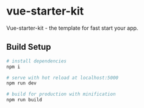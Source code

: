 # vue-starter-kit
Vue-starter-kit - the template for fast start your app.

## Build Setup

``` bash
# install dependencies
npm i

# serve with hot reload at localhost:5000
npm run dev

# build for production with minification
npm run build
```
